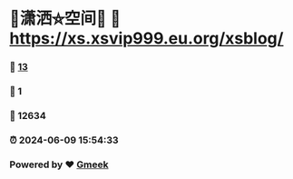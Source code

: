 # 🤠潇洒⛤空间🤠 :link: https://xs.xsvip999.eu.org/xsblog/ 
### :page_facing_up: [13](https://xs.xsvip999.eu.org/xsblog//tag.html) 
### :speech_balloon: 1 
### :hibiscus: 12634 
### :alarm_clock: 2024-06-09 15:54:33 
### Powered by :heart: [Gmeek](https://github.com/Meekdai/Gmeek)
